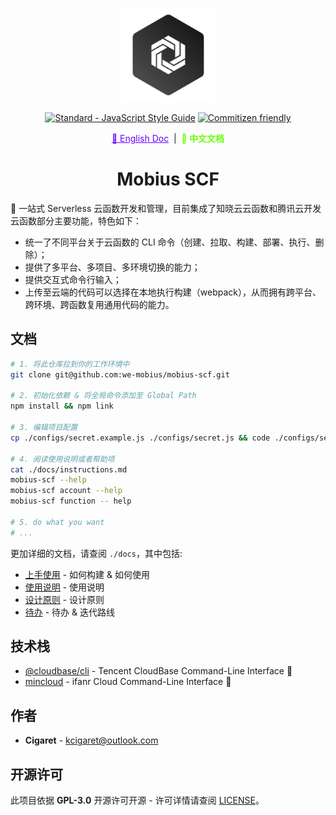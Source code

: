 <p align="center">
  <a href="#" target="_blank" rel="noopener noreferrer">
    <img width="150" src="../public/assets/thoughts-daily.jpg" alt="Thoughts Daily Logo"/>
  </a>
</p>

<p align="center">
  <a href="https://standardjs.com"><img src="https://img.shields.io/badge/code_style-standard-brightgreen.svg" alt="Standard - JavaScript Style Guide"></a>
  <a href="http://commitizen.github.io/cz-cli/"><img src="https://img.shields.io/badge/commitizen-friendly-brightgreen.svg" alt="Commitizen friendly"></a>
</p>

<p align="center">
  <a href="../README.md" style="color: hsla(264, 100%, 50%, 100%);">📜 English Doc</a>
  &nbsp;|&nbsp;
  <span style="font-weight: bold; color: hsla(96, 100%, 50%, 100%);">📜 中文文档</span>
</p>

<h1 align="center">Mobius SCF</h1>

🎨 一站式 Serverless 云函数开发和管理，目前集成了知晓云云函数和腾讯云开发云函数部分主要功能，特色如下：

- 统一了不同平台关于云函数的 CLI 命令（创建、拉取、构建、部署、执行、删除）；
- 提供了多平台、多项目、多环境切换的能力；
- 提供交互式命令行输入；
- 上传至云端的代码可以选择在本地执行构建（webpack），从而拥有跨平台、跨环境、跨函数复用通用代码的能力。

## 文档

```bash
# 1. 将此仓库拉到你的工作环境中
git clone git@github.com:we-mobius/mobius-scf.git

# 2. 初始化依赖 & 将全局命令添加至 Global Path
npm install && npm link

# 3. 编辑项目配置
cp ./configs/secret.example.js ./configs/secret.js && code ./configs/secret.js

# 4. 阅读使用说明或者帮助项
cat ./docs/instructions.md
mobius-scf --help
mobius-scf account --help
mobius-scf function -- help

# 5. do what you want
# ...
```

更加详细的文档，请查阅 `./docs`，其中包括:

- [上手使用](./getting_started.md) - 如何构建 & 如何使用
- [使用说明](./instructions.md) - 使用说明
- [设计原则](./design_specification.md) - 设计原则
- [待办](./todos.md) - 待办 & 迭代路线

## 技术栈

- [@cloudbase/cli](https://docs.cloudbase.net/cli/intro.html) - Tencent CloudBase Command-Line Interface 🤞
- [mincloud](https://doc.minapp.com/cloud-function/cli.html) - ifanr Cloud Command-Line Interface 🤞

## 作者

- **Cigaret** - kcigaret@outlook.com

## 开源许可

此项目依据 **GPL-3.0** 开源许可开源 - 许可详情请查阅 [LICENSE](LICENSE)。
